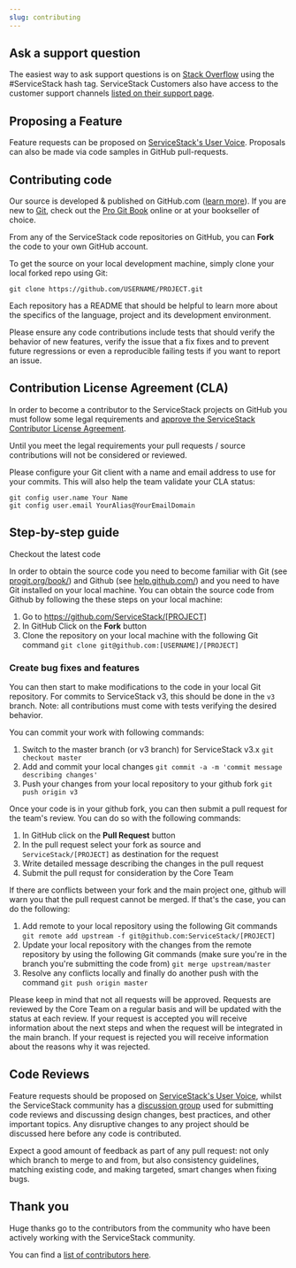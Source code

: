 ```yaml
---
slug: contributing
---
```

## Ask a support question

The easiest way to ask support questions is on [Stack Overflow](http://stackoverflow.com/search?q=servicestack) using the #ServiceStack hash tag. ServiceStack Customers also have access to the customer support channels [listed on their support page](http://servicestack.net/account/support).

## Proposing a Feature 

Feature requests can be proposed on [ServiceStack's User Voice](http://servicestack.uservoice.com/forums/176786-feature-requests). Proposals can also be made via code samples in GitHub pull-requests.

## Contributing code

Our source is developed & published on GitHub.com ([learn more](https://help.github.com/)). If you are new to [Git](http://git-scm.com), check out the [Pro Git Book](http://git-scm.com/book) online or at your bookseller of choice.

From any of the ServiceStack code repositories on GitHub, you can **Fork** the code to your own GitHub account.

To get the source on your local development machine, simply clone your local forked repo using Git:

    git clone https://github.com/USERNAME/PROJECT.git

Each repository has a README that should be helpful to learn more about the specifics of the language, project and its development environment.

Please ensure any code contributions include tests that should verify the behavior of new features, verify the issue that a fix fixes and to prevent future regressions or even a reproducible failing tests if you want to report an issue.

## Contribution License Agreement (CLA)

In order to become a contributor to the ServiceStack projects on GitHub you must follow some legal requirements and [approve the ServiceStack Contributor License Agreement](https://docs.google.com/forms/d/16Op0fmKaqYtxGL4sg7w_g-cXXyCoWjzppgkuqzOeKyk/viewform).

Until you meet the legal requirements your pull requests / source contributions will not be considered or reviewed.

Please configure your Git client with a name and email address to use for your commits. This will also help the team validate your CLA status:

    git config user.name Your Name
    git config user.email YourAlias@YourEmailDomain

## Step-by-step guide

Checkout the latest code

In order to obtain the source code you need to become familiar with Git (see [progit.org/book/](http://progit.org/book/)) and Github (see [help.github.com/](http://help.github.com/)) and you need to have Git installed on your local machine. You can obtain the source code from Github by following the these steps on your local machine:

  1. Go to https://github.com/ServiceStack/[PROJECT]
  2. In GitHub Click on the **Fork** button
  3. Clone the repository on your local machine with the following Git command `git clone git@github.com:[USERNAME]/[PROJECT]`

### Create bug fixes and features

You can then start to make modifications to the code in your local Git repository. For commits to ServiceStack v3, this should be done in the `v3` branch. Note: all contributions must come with tests verifying the desired behavior.

You can commit your work with following commands:

  1. Switch to the master branch (or v3 branch) for ServiceStack v3.x
      `git checkout master`
  2. Add and commit your local changes
      `git commit -a -m 'commit message describing changes'`
  3. Push your changes from your local repository to your github fork
      `git push origin v3`

Once your code is in your github fork, you can then submit a pull request for the team's review. You can do so with the following commands:

  1. In GitHub click on the **Pull Request** button 
  2. In the pull request select your fork as source and `ServiceStack/[PROJECT]` as destination for the request
  3. Write detailed message describing the changes in the pull request
  4. Submit the pull requst for consideration by the Core Team

If there are conflicts between your fork and the main project one, github will warn you that the pull request cannot be merged. If that's the case, you can do the following:

  1. Add remote to your local repository using the following Git commands
    `git remote add upstream -f git@github.com:ServiceStack/[PROJECT]`
  2. Update your local repository with the changes from the remote repository by using the following Git commands (make sure you're in the branch you're submitting the code from)
    `git merge upstream/master`
  3. Resolve any conflicts locally and finally do another push with the command
    `git push origin master`

Please keep in mind that not all requests will be approved. Requests are reviewed by the Core Team on a regular basis and will be updated with the status at each review. If your request is accepted you will receive information about the next steps and when the request will be integrated in the main branch. If your request is rejected you will receive information about the reasons why it was rejected.

## Code Reviews

Feature requests should be proposed on [ServiceStack's User Voice](http://servicestack.uservoice.com/forums/176786-feature-requests), whilst the ServiceStack community has a [discussion group](https://plus.google.com/u/0/communities/112445368900682590445) used for submitting code reviews and discussing design changes, best practices, and other important topics. Any disruptive changes to any project should be discussed here before any code is contributed.

Expect a good amount of feedback as part of any pull request: not only which branch to merge to and from, but also consistency guidelines, matching existing code, and making targeted, smart changes when fixing bugs.

## Thank you

Huge thanks go to the contributors from the community who have been actively working with the ServiceStack community.

You can find a [list of contributors here](https://github.com/ServiceStack/ServiceStack#contributors).